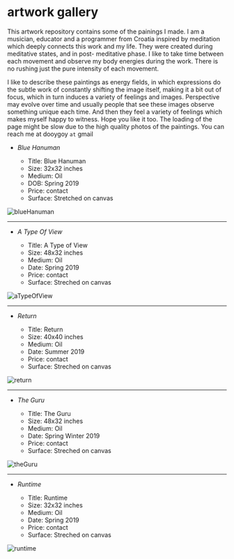 # artwork gallery

This artwork repository contains some of the painings I made. I am a musician, 
educator and a programmer from Croatia inspired by meditation which deeply connects
this work and my life. They were created during meditative states, and in post-
meditative phase. I like to take time between each movement and observe my body
energies during the work. There is no rushing just the pure intensity of each
movement.

I like to describe these paintings as energy fields, in
which expressions do the subtle work of constantly shifting the image itself,
making it a bit out of focus, which in turn induces a variety of feelings and images.
Perspective may evolve over time and usually people that see these images observe 
something unique each time. And then they feel a variety of feelings
which makes myself happy to witness. Hope you like it too. The loading of the page
might be slow due to the high quality photos of the paintings. You can reach me at
dooygoy `at` gmail


* *Blue Hanuman*

  * Title: Blue Hanuman
  * Size: 32x32 inches
  * Medium: Oil
  * DOB: Spring 2019
  * Price: contact
  * Surface: Stretched on canvas

![blueHanuman](blueHanuman.jpg)

--------------------------------------------------------------------------

* *A Type Of View*

  * Title: A Type of View
  * Size: 48x32 inches
  * Medium: Oil
  * Date: Spring 2019
  * Price: contact
  * Surface: Streched on canvas

![aTypeOfView](aTypeOfView.jpg)

----------------------------------------------------------------------------

* *Return*

  * Title: Return
  * Size: 40x40 inches
  * Medium: Oil
  * Date: Summer 2019
  * Price: contact
  * Surface: Streched on canvas

![return](return.jpg)

-----------------------------------------------------------------------------

* *The Guru*

  * Title: The Guru
  * Size: 48x32 inches
  * Medium: Oil
  * Date: Spring Winter 2019
  * Price: contact
  * Surface: Streched on canvas

![theGuru](theGuru.jpg)

-----------------------------------------------------------------------------

* *Runtime*

  * Title: Runtime
  * Size: 32x32 inches
  * Medium: Oil
  * Date: Spring 2019
  * Price: contact
  * Surface: Streched on canvas

![runtime](runtime.jpg)

